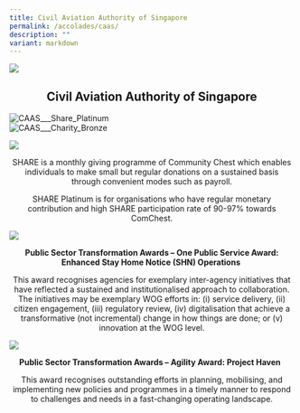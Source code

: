 ```yaml
---
title: Civil Aviation Authority of Singapore
permalink: /accolades/caas/
description: ""
variant: markdown
---
```

![](/images/hero.png)

<center>
	<h2>Civil Aviation Authority of Singapore</h2>
</center>

<div class="row">
  <div class="col is-6">
      <div class="speaker-image-wrapper">
        <img class="speaker-image img-fluid mb-3" src="images/ACCOLADES/CAAS/CAAS___Share_Platinum.png" alt="CAAS___Share_Platinum">
      </div>
  </div>
  <div class="col is-6">
      <div class="speaker-image-wrapper">
        <img class="speaker-image img-fluid mb-3" src="images/ACCOLADES/CAAS/CAAS___Charity_Bronze.png" alt="CAAS___Charity_Bronze">
      </div>
  </div>
</div>






![](/images/ACCOLADES/CAAS/ComChest-Award.jpg)

<center>
	<p><b></b></p>
	<p>SHARE is a monthly giving programme of Community Chest which enables individuals to make small but regular donations on a sustained basis through convenient modes such as payroll.</p>
	<p>SHARE Platinum is for organisations who have regular monetary contribution and high SHARE participation rate of 90-97% towards ComChest.</p>
</center>

![](/images/ACCOLADES/CAAS/CAAS%20One%20Publis%20Service%20Award%20-%20Enhanced%20SHN.jpg)

<center>
	<p><b>Public Sector Transformation Awards – One Public Service Award: Enhanced Stay Home Notice (SHN) Operations&nbsp;</b></p>
	<p>This award recognises agencies for exemplary inter-agency initiatives that have reflected a sustained and institutionalised approach to collaboration. The initiatives may be exemplary WOG efforts in: (i) service delivery, (ii) citizen engagement, (iii) regulatory review, (iv) digitalisation that achieve a transformative (not incremental) change in how things are done; or (v) innovation at the WOG level.</p>
</center>

![](/images/ACCOLADES/CAAS/Project%20Haven.jpg)

<center>
	<p><b>Public Sector Transformation Awards – Agility Award: Project Haven &nbsp;</b></p>
	<p>This award recognises outstanding efforts in planning, mobilising, and implementing new policies and programmes in a timely manner to respond to challenges and needs in a fast-changing operating landscape.</p>

</center>